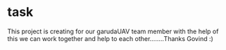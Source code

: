 # task
This project is creating for our garudaUAV team member with the help of this we can work together and help to each other........Thanks Govind  :)
